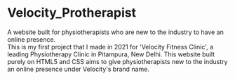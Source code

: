# Velocity_Protherapist
A website built for physiotherapists who are new to the industry to have an online presence.
<br>
This is my first project that I made in 2021 for 'Velocity Fitness Clinic', a leading Physiotherapy Clinic in Pitampura, New Delhi. This website built purely on HTML5 and CSS aims to give physiotherapists new to the industry an online presence under Velocity's brand name. 
